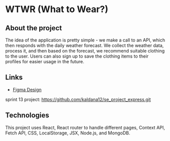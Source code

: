 # WTWR (What to Wear?)

## About the project

The idea of the application is pretty simple - we make a call to an API, which then responds with the daily weather forecast. We collect the weather data, process it, and then based on the forecast, we recommend suitable clothing to the user. Users can also sign up to save the clothing items to their profiles for easier usage in the future.

## Links

- [Figma Design](https://www.figma.com/file/DTojSwldenF9UPKQZd6RRb/Sprint-10%3A-WTWR)

sprint 13 project: https://github.com/kaldana12/se_project_express.git

## Technologies

This project uses React, React router to handle different pages, Context API, Fetch API, CSS, LocalStorage, JSX, Node.js, and MongoDB.

